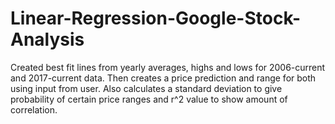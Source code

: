 # Linear-Regression-Google-Stock-Analysis
Created best fit lines from yearly averages, highs and lows for 2006-current and 2017-current data. Then creates a price prediction and range for both using input from user. Also calculates a standard deviation to give probability of certain price ranges and r^2 value to show amount of correlation.
